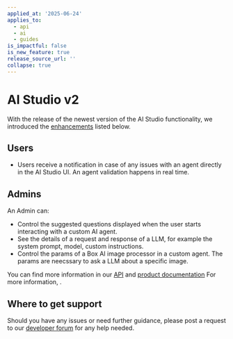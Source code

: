 ```yaml
---
applied_at: '2025-06-24'
applies_to:
  - api
  - ai
  - guides
is_impactful: false
is_new_feature: true
release_source_url: ''
collapse: true
---
```

# AI Studio v2

With the release of the newest version of the AI Studio functionality, we introduced the [enhancements][1] listed below.

## Users

* Users receive a notification in case of any issues with an agent directly in the AI Studio UI. An agent validation happens in real time.

## Admins

An Admin can: 
* Control the suggested questions displayed when the user starts interacting with a custom AI agent.
* See the details of a request and response of a LLM, for example the system prompt, model, custom instructions.
* Control the params of a Box AI image processor in a custom agent. The params are neecssary to ask a LLM about a specific image.

<!-- more -->

You can find more information in our [API][1] and [product documentation][2] For more information, .

## Where to get support

Should you have any issues or need further guidance, please post a request to our [developer forum][3] for any help needed.

[1]: e://get-ai-agents/
[2]: https://support.box.com/hc/en-us/articles/37228357884179-Creating-and-Configuring-Agents
[3]: https://forum.box.com/


